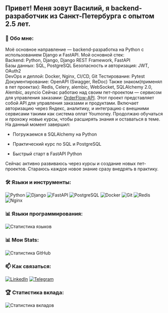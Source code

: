 ## Привет! Меня зовут Василий, я backend-разработчик из Санкт-Петербурга c опытом 2.5 лет.
### 👤 Обо мне:
Моё основное направление — backend-разработка на Python с использованием Django и FastAPI.
Мой основной стек:  
Backend: Python, Django, Django REST Framework, FastAPI  
Базы данных: SQL, PostgreSQL 
Безопасность и авторизация: JWT, OAuth2  
DevOps и деплой: Docker, Nginx, CI/CD, Git
Тестирование: Pytest
Документирование: OpenAPI (Swagger, ReDoc)
Также знаком(применял в пет проектах): 
Redis, Celery, alembic, WebSocket, SQLAlchemy 2.0, Alembic, asyncio
Сейчас работаю над своим пет-проектом — сервисом для управления заказами: [OrderFlow-API](https://github.com/EVA666999/OrderFlow-API). Этот проект представляет собой API для управления заказами и продуктами.
Включает авторизацию через Яндекс, аналитику, и интеграцию с внешними сервисами такими как система оплат Youmoney.
Продолжаю обучаться и прохожу новые курсы, чтобы расширять знания и оставаться в теме. На данный момент завершил:
- Погружаемся в SQLAlchemy на Python
    
- Практический курс по SQL и PostgreSQL
    
- Быстрый старт в FastAPI Python
    
Сейчас активно развиваюсь через курсы и создание новых пет-проектов. Стараюсь каждое новое знание сразу внедрять в практику.
### 🛠️ Языки и инструменты:
![Python](https://img.shields.io/badge/Python-3776AB?style=for-the-badge&logo=python&logoColor=white)
![Django](https://img.shields.io/badge/Django-092E20?style=for-the-badge&logo=django&logoColor=white)
![FastAPI](https://img.shields.io/badge/FastAPI-009688?style=for-the-badge&logo=fastapi&logoColor=white)
![PostgreSQL](https://img.shields.io/badge/PostgreSQL-336791?style=for-the-badge&logo=postgresql&logoColor=white)
![Docker](https://img.shields.io/badge/Docker-2496ED?style=for-the-badge&logo=docker&logoColor=white)
![Git](https://img.shields.io/badge/Git-F05032?style=for-the-badge&logo=git&logoColor=white)
![Redis](https://img.shields.io/badge/Redis-DC382D?style=for-the-badge&logo=redis&logoColor=white)
![Nginx](https://img.shields.io/badge/Nginx-269539?style=for-the-badge&logo=nginx&logoColor=white)

### 📊 Языки программирования:
![Статистика языков](https://github-readme-stats.vercel.app/api/top-langs/?username=EVA666999&layout=compact&langs_count=10)

### 📊 Мои Stats:
![Статистика GitHub](https://github-readme-stats.vercel.app/api?username=EVA666999&show_icons=true&theme=radical)
### 📫 Как связаться:
[![LinkedIn](https://img.shields.io/badge/LinkedIn-0077B5?style=for-the-badge&logo=linkedin&logoColor=white)](https://www.linkedin.com/in/kretsu-vasile)
[![Telegram](https://img.shields.io/badge/Telegram-2CA5E0?style=for-the-badge&logo=telegram&logoColor=white)](https://t.me/@Vasilexretsu)
### 🏆 Статистика вклада:
![Статистика вкладов](https://github-profile-trophy.vercel.app/?username=EVA666999&theme=radical)
